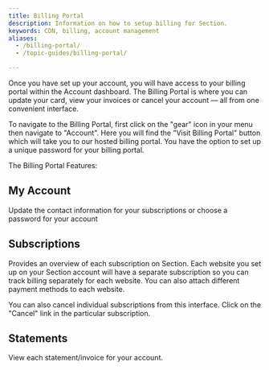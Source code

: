 ```yaml
---
title: Billing Portal
description: Information on how to setup billing for Section.
keywords: CDN, billing, account management
aliases:
  - /billing-portal/
  - /topic-guides/billing-portal/

---
```


Once you have set up your account, you will have access to your billing portal within the Account dashboard.
The Billing Portal is where you can update your card, view your invoices or cancel your account — all from one convenient interface.

To navigate to the Billing Portal, first click on the "gear" icon in your menu then navigate to "Account".  Here you will find the "Visit Billing Portal" button which will take you to our hosted billing portal.  You have the option to set up a unique password for your billing portal.

The Billing Portal Features:

## My Account

Update the contact information for your subscriptions or choose a password for your account

## Subscriptions

Provides an overview of each subscription on Section.  Each website you set up on your Section account will have a separate subscription so you can track billing separately for each website.  You can also attach different payment methods to each website.

You can also cancel individual subscriptions from this interface.  Click on the "Cancel" link in the particular subscription.

## Statements

View each statement/invoice for your account.
